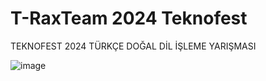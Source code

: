# T-RaxTeam 2024 Teknofest
TEKNOFEST 2024 TÜRKÇE DOĞAL DİL İŞLEME YARIŞMASI

![image](https://canpersonal.dev.tc/avatars/Teknofest.jpeg)
